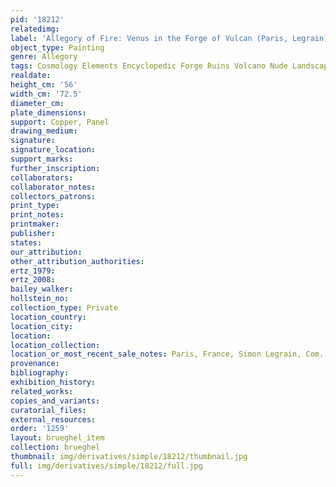 ```yaml
---
pid: '18212'
relatedimg: 
label: 'Allegory of Fire: Venus in the Forge of Vulcan (Paris, Legrain)'
object_type: Painting
genre: Allegory
tags: Cosmology Elements Encyclopedic Forge Ruins Volcano Nude Landscape Armor
realdate: 
height_cm: '56'
width_cm: '72.5'
diameter_cm: 
plate_dimensions: 
support: Copper, Panel
drawing_medium: 
signature: 
signature_location: 
support_marks: 
further_inscription: 
collaborators: 
collaborator_notes: 
collectors_patrons: 
print_type: 
print_notes: 
printmaker: 
publisher: 
states: 
our_attribution: 
other_attribution_authorities: 
ertz_1979: 
ertz_2008: 
bailey_walker: 
hollstein_no: 
collection_type: Private
location_country: 
location_city: 
location: 
location_collection: 
location_or_most_recent_sale_notes: Paris, France, Simon Legrain, Com. Aug '54
provenance: 
bibliography: 
exhibition_history: 
related_works: 
copies_and_variants: 
curatorial_files: 
external_resources: 
order: '1259'
layout: brueghel_item
collection: brueghel
thumbnail: img/derivatives/simple/18212/thumbnail.jpg
full: img/derivatives/simple/18212/full.jpg
---
```

